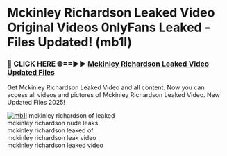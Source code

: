 # Mckinley Richardson Leaked Video Original Videos 0nlyFans Leaked - Files Updated! (mb1l)

<h3>🔴 CLICK HERE 🌐==►► <a href="https://tinyurl.com/2jnfzry5" rel="nofollow">Mckinley Richardson Leaked Video Updated Files</a></h3>

Get Mckinley Richardson Leaked Video and all content. Now you can access all videos and pictures of Mckinley Richardson Leaked Video. New Updated Files 2025!

[![mb1l](https://i.imgur.com/GyGTBgg.gif)](https://tinyurl.com/2jnfzry5)
mckinley richardson of leaked<br>
mckinley richardson nude leaks<br>
mckinley richardson leaked of<br>
mckinley richardson leak video<br>
mckinley richardson leaked video